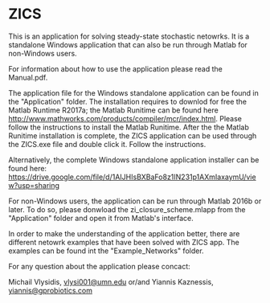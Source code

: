 # ZICS
This is an application for solving steady-state stochastic netowrks. It is a standalone Windows application that can also be run through Matlab for non-Windows users. 

For information about how to use the application please read the Manual.pdf.

The application file for the Windows standalone application can be found in the "Application" folder. The installation requires to downlod for free the Matlab Runtime R2017a; the Matlab Runitime can be found here http://www.mathworks.com/products/compiler/mcr/index.html. Please follow the instructions to install the Matlab Runitime. After the the Matlab Runitime installation is complete, the ZICS application can be used through the ZICS.exe file and double click it. Follow the instructions. 

Alternatively, the complete Windows standalone application installer can be found here: https://drive.google.com/file/d/1AIJHIsBXBaFo8z1IN231p1AXmIaxaymU/view?usp=sharing

For non-Windows users, the application can be run through Matlab 2016b or later. To do so, please donwload the zi_closure_scheme.mlapp from the "Application" folder and open it from Matlab's interface.

In order to make the understanding of the application better, there are different netowrk examples that have been solved with ZICS app. The examples can be found int the "Example_Networks" folder.

For any question about the application please concact:

Michail Vlysidis, vlysi001@umn.edu or/and
Yiannis Kaznessis, yiannis@gprobiotics.com
